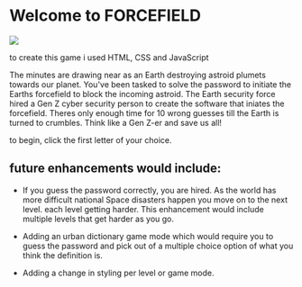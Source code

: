 # Welcome to FORCEFIELD

![](https://i.imgur.com/stiMXKq.jpg)


to create this game i used HTML, CSS and JavaScript





The minutes are drawing near as an Earth destroying astroid plumets towards our planet. You've been tasked to solve the password to initiate the Earths forcefield to block the incoming astroid. The Earth security force hired a Gen Z cyber security person to create the software that iniates the forcefield. Theres only enough time for 10 wrong guesses till the Earth is turned to crumbles. Think like a Gen Z-er and save us all!

to begin, click the first letter of your choice. 

## future enhancements would include:

- If you guess the password correctly, you are hired. As the world has more difficult national Space disasters happen you move on to the next level. each level getting harder. This enhancement would include multiple levels that get harder as you go.

- Adding an urban dictionary game mode which would require you to guess the password and pick out of a multiple choice option of what you think the definition is. 

- Adding a change in styling per level or game mode. 
